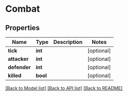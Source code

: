 # Combat

## Properties
Name | Type | Description | Notes
------------ | ------------- | ------------- | -------------
**tick** | **int** |  | [optional] 
**attacker** | **int** |  | [optional] 
**defender** | **int** |  | [optional] 
**killed** | **bool** |  | [optional] 

[[Back to Model list]](../README.md#documentation-for-models) [[Back to API list]](../README.md#documentation-for-api-endpoints) [[Back to README]](../README.md)

